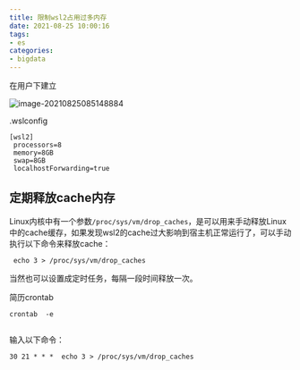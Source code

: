 ```yaml
---
title: 限制wsl2占用过多内存
date: 2021-08-25 10:00:16
tags:
- es
categories: 
- bigdata
---
```


在用户下建立

![image-20210825085148884](https://gitee.com/hxf88/imgrepo/raw/master/img/image-20210825085148884.png)

.wslconfig

<!--more-->

```
[wsl2]
 processors=8
 memory=8GB
 swap=8GB
 localhostForwarding=true
```

## 定期释放cache内存

Linux内核中有一个参数`/proc/sys/vm/drop_caches`，是可以用来手动释放Linux中的cache缓存，如果发现wsl2的cache过大影响到宿主机正常运行了，可以手动执行以下命令来释放cache：

```text
 echo 3 > /proc/sys/vm/drop_caches
```

当然也可以设置成定时任务，每隔一段时间释放一次。

简历crontab

```
crontab  -e


```

输入以下命令：

```
30 21 * * *  echo 3 > /proc/sys/vm/drop_caches
```

